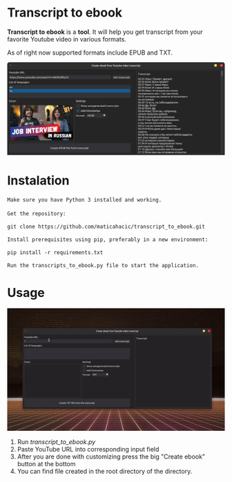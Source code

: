 # Transcript to ebook

**Transcript to ebook** is a **tool**. It will help you get transcript from your favorite Youtube video in various formats.

As of right now supported formats include EPUB and TXT.

![A screenshot](screenshot.png)

# Instalation

    Make sure you have Python 3 installed and working.

    Get the repository:

```
git clone https://github.com/maticahacic/transcript_to_ebook.git
```

    Install prerequisites using pip, preferably in a new environment:

```
pip install -r requirements.txt
```
    Run the transcripts_to_ebook.py file to start the application.

# Usage
![A demonstration of usage](resources/demo_usage.gif)

1. Run <i>transcript_to_ebook.py</i>
2. Paste YouTube URL into corresponding input field
3. After you are done with customizing press the big "Create <Filetype> ebook" button at the bottom
4. You can find file created in the root directory of the directory.